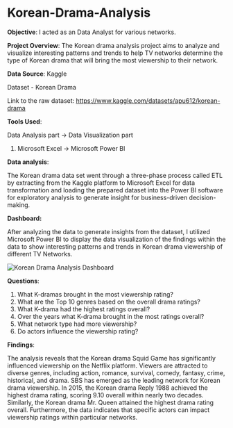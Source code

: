 # Korean-Drama-Analysis

**Objective**: I acted as an Data Analyst for various networks.

**Project Overview**: The Korean drama analysis project aims to analyze and visualize interesting patterns and trends to help TV networks determine the type of Korean drama that will bring the most viewership to their network. 

**Data Source**: Kaggle

Dataset - Korean Drama

Link to the raw dataset: https://www.kaggle.com/datasets/apu612/korean-drama

**Tools Used**:  

Data Analysis part → Data Visualization part

 1. Microsoft Excel → Microsoft Power BI 

**Data analysis**: 

The Korean drama data set went through a three-phase process called ETL by extracting from the Kaggle platform to Microsoft Excel for data transformation and loading the prepared dataset into the Power BI software for exploratory analysis to generate insight for business-driven decision-making. 

**Dashboard:**

After analyzing the data to generate insights from the dataset, I utilized Microsoft Power BI to display the data visualization of the findings within the data to show interesting patterns and trends in Korean drama viewership of different TV Networks. 

![Korean Drama Analysis Dashboard](https://github.com/user-attachments/assets/bf20a8f3-8bd3-452a-8de3-5b9bf63055b5)

**Questions**: 

1. What K-dramas brought in the most viewership rating?
2. What are the Top 10 genres based on the overall drama ratings?
3. What K-drama had the highest ratings overall?
4. Over the years what K-drama brought in the most ratings overall?
5. What network type had more viewership?
6. Do actors influence the viewership rating? 

**Findings**: 

The analysis reveals that the Korean drama Squid Game has significantly influenced viewership on the Netflix platform. Viewers are attracted to diverse genres, including action, romance, survival, comedy, fantasy, crime, historical, and drama. SBS has emerged as the leading network for Korean drama viewership. In 2015, the Korean drama Reply 1988 achieved the highest drama rating, scoring 9.10 overall within nearly two decades. Similarly, the Korean drama Mr. Queen attained the highest drama rating overall. Furthermore, the data indicates that specific actors can impact viewership ratings within particular networks.
